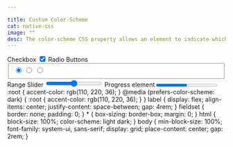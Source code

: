 ```yaml
---

title: Custom Color-Scheme 
cat: native-css
image: ""
desc: The color-scheme CSS property allows an element to indicate which color schemes it can comfortably be rendered in. In this example we explore ways to add accent colors to input elements. 
---
```


<html-code>
<label>
  Checkbox
  <input type="checkbox" checked>
</label>

<label>
  Radio Buttons
  <fieldset>
    <input type="radio" name="accented-demo" checked>
    <input type="radio" name="accented-demo">
    <input type="radio" name="accented-demo">
  </fieldset>
</label>

<label>
  Range Slider
  <input type="range">
</label>

<label>
  Progress element
  <progress max="100" value="50">50%</progress>
</label>
</html-code>

<css-code>
:root {
  accent-color: rgb(110, 220, 36);
}
@media (prefers-color-scheme: dark) {
  :root {
    accent-color: rgb(110, 220, 36);
  }
}
label {
  display: flex;
  align-items: center;
  justify-content: space-between;
  gap: 4rem;
}
fieldset {
  border: none;
  padding: 0;
}
* {
  box-sizing: border-box;
  margin: 0;
}
html {
  block-size: 100%;
  color-scheme: light dark;
}
body {
  min-block-size: 100%;
  font-family: system-ui, sans-serif;
  display: grid;
  place-content: center;
  gap: 2rem;
}
</css-code>


